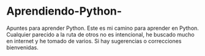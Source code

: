 # Aprendiendo-Python-
Apuntes para aprender Python.
Este es mi camino para aprender en Python.
Cualquier parecido a la ruta de otros no es intencional, he buscado mucho en internet y he tomado de varios.
Si hay sugerencias o correcciones bienvenidas.
